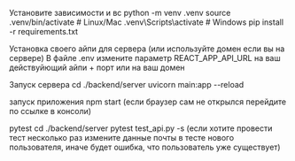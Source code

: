 Установите зависимости и вс
python -m venv .venv
source .venv/bin/activate  # Linux/Mac
.venv\Scripts\activate  # Windows
pip install -r requirements.txt

Установка своего айпи для сервера (или используйте домен если вы на сервере)
В файле .env измените параметр REACT_APP_API_URL на ваш действуйющий айпи + порт или на ваш домен

Запуск сервера
cd ./backend/server
uvicorn main:app --reload

запуск приложения
npm start
(если браузер сам не открылся перейдите по ссылке в консоли)

pytest
cd ./backend/server
pytest test_api.py -s
(если хотите провести тест несколько раз измените данные почты в тесте нового пользователя, иначе будет ошибка, что пользователь уже существует)